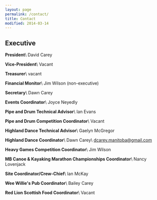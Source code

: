 ```yaml
---
layout: page
permalink: /contact/
title: Contact
modified: 2014-03-14
---
```


<div class="pagination" markdown="1">

## Executive ##
**President**\\
David Carey

**Vice-President**\\
Vacant

**Treasurer**\\
vacant

**Financial Monitor**\\
Jim Wilson (non-executive)

**Secretary**\\
Dawn Carey

**Events Coordinator**\\
Joyce Neyedly

**Pipe and Drum Technical Advisor**\\
Ian Evans

**Pipe and Drum Competition Coordinator**\\
Vacant

**Highland Dance Technical Advisor**\\
Gaelyn McGregor

**Highland Dance Coordinator**\\
Dawn Carey\\
<dcarey.manitoba@gmail.com>

**Heavy Games Competition Coordinator**\\
Jim Wilson

**MB Canoe & Kayaking Marathon Championships Coordinator**\\
Nancy Lovenjack

**Site Coordinator/Crew-Chief**\\
Ian McKay

**Wee Willie's Pub Coordinator**\\
Bailey Carey

**Red Lion Scottish Food Coordinator**\\
Vacant

</div>
